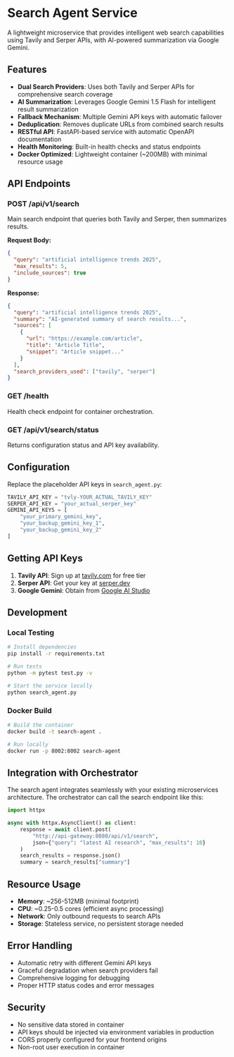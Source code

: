 # Search Agent Service

A lightweight microservice that provides intelligent web search capabilities using Tavily and Serper APIs, with AI-powered summarization via Google Gemini.

## Features

- **Dual Search Providers**: Uses both Tavily and Serper APIs for comprehensive search coverage
- **AI Summarization**: Leverages Google Gemini 1.5 Flash for intelligent result summarization
- **Fallback Mechanism**: Multiple Gemini API keys with automatic failover
- **Deduplication**: Removes duplicate URLs from combined search results
- **RESTful API**: FastAPI-based service with automatic OpenAPI documentation
- **Health Monitoring**: Built-in health checks and status endpoints
- **Docker Optimized**: Lightweight container (~200MB) with minimal resource usage

## API Endpoints

### POST /api/v1/search

Main search endpoint that queries both Tavily and Serper, then summarizes results.

**Request Body:**

```json
{
  "query": "artificial intelligence trends 2025",
  "max_results": 5,
  "include_sources": true
}
```

**Response:**

```json
{
  "query": "artificial intelligence trends 2025",
  "summary": "AI-generated summary of search results...",
  "sources": [
    {
      "url": "https://example.com/article",
      "title": "Article Title",
      "snippet": "Article snippet..."
    }
  ],
  "search_providers_used": ["tavily", "serper"]
}
```

### GET /health

Health check endpoint for container orchestration.

### GET /api/v1/search/status

Returns configuration status and API key availability.

## Configuration

Replace the placeholder API keys in `search_agent.py`:

```python
TAVILY_API_KEY = "tvly-YOUR_ACTUAL_TAVILY_KEY"
SERPER_API_KEY = "your_actual_serper_key"
GEMINI_API_KEYS = [
    "your_primary_gemini_key",
    "your_backup_gemini_key_1",
    "your_backup_gemini_key_2"
]
```

## Getting API Keys

1. **Tavily API**: Sign up at [tavily.com](https://tavily.com) for free tier
2. **Serper API**: Get your key at [serper.dev](https://serper.dev)
3. **Google Gemini**: Obtain from [Google AI Studio](https://makersuite.google.com/app/apikey)

## Development

### Local Testing

```bash
# Install dependencies
pip install -r requirements.txt

# Run tests
python -m pytest test.py -v

# Start the service locally
python search_agent.py
```

### Docker Build

```bash
# Build the container
docker build -t search-agent .

# Run locally
docker run -p 8002:8002 search-agent
```

## Integration with Orchestrator

The search agent integrates seamlessly with your existing microservices architecture. The orchestrator can call the search endpoint like this:

```python
import httpx

async with httpx.AsyncClient() as client:
    response = await client.post(
        "http://api-gateway:8080/api/v1/search",
        json={"query": "latest AI research", "max_results": 10}
    )
    search_results = response.json()
    summary = search_results["summary"]
```

## Resource Usage

- **Memory**: ~256-512MB (minimal footprint)
- **CPU**: ~0.25-0.5 cores (efficient async processing)
- **Network**: Only outbound requests to search APIs
- **Storage**: Stateless service, no persistent storage needed

## Error Handling

- Automatic retry with different Gemini API keys
- Graceful degradation when search providers fail
- Comprehensive logging for debugging
- Proper HTTP status codes and error messages

## Security

- No sensitive data stored in container
- API keys should be injected via environment variables in production
- CORS properly configured for your frontend origins
- Non-root user execution in container
